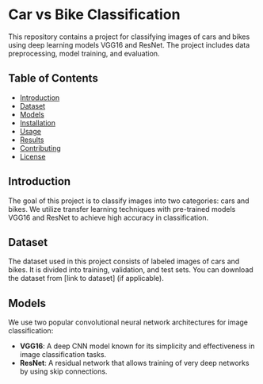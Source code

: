 # Car vs Bike Classification

This repository contains a project for classifying images of cars and bikes using deep learning models VGG16 and ResNet. The project includes data preprocessing, model training, and evaluation.

## Table of Contents

- [Introduction](#introduction)
- [Dataset](#dataset)
- [Models](#models)
- [Installation](#installation)
- [Usage](#usage)
- [Results](#results)
- [Contributing](#contributing)
- [License](#license)

## Introduction

The goal of this project is to classify images into two categories: cars and bikes. We utilize transfer learning techniques with pre-trained models VGG16 and ResNet to achieve high accuracy in classification.

## Dataset

The dataset used in this project consists of labeled images of cars and bikes. It is divided into training, validation, and test sets. You can download the dataset from [link to dataset] (if applicable).

## Models

We use two popular convolutional neural network architectures for image classification:

- **VGG16**: A deep CNN model known for its simplicity and effectiveness in image classification tasks.
- **ResNet**: A residual network that allows training of very deep networks by using skip connections.


